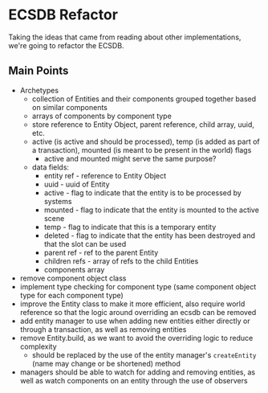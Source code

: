 # ECSDB Refactor

Taking the ideas that came from reading about other implementations, we're going to refactor the ECSDB.

## Main Points
- Archetypes
    - collection of Entities and their components grouped together based on similar components
    - arrays of components by component type
    - store reference to Entity Object, parent reference, child array, uuid, etc.
    - active (is active and should be processed), temp (is added as part of a transaction), mounted (is meant to be present in the world) flags
        - active and mounted might serve the same purpose?
    - data fields:
        - entity ref - reference to Entity Object
        - uuid - uuid of Entity
        - active - flag to indicate that the entity is to be processed by systems
        - mounted - flag to indicate that the entity is mounted to the active scene
        - temp - flag to indicate that this is a temporary entity
        - deleted - flag to indicate that the entity has been destroyed and that the slot can be used
        - parent ref - ref to the parent Entity
        - children refs - array of refs to the child Entities
        - components array
- remove component object class
- implement type checking for component type (same component object type for each component type)
- improve the Entity class to make it more efficient, also require world reference so that the logic around overriding an ecsdb can be removed
- add entity manager to use when adding new entities either directly or through a transaction, as well as removing entities
- remove Entity.build, as we want to avoid the overriding logic to reduce complexity
    - should be replaced by the use of the entity manager's `createEntity` (name may change or be shortened) method
- managers should be able to watch for adding and removing entities, as well as watch components on an entity through the use of observers